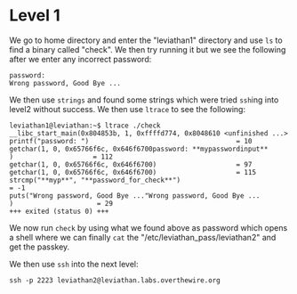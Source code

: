 # Level 1

We go to home directory and enter the "leviathan1" directory and use ```ls``` to
find a binary called "check". We then try running it but we see the following
after we enter any incorrect password:  

```
password:
Wrong password, Good Bye ...
```  

We then use ```strings``` and found some strings which were tried ```ssh```ing
into level2 without success. We then use ```ltrace``` to see the following:  

```
leviathan1@leviathan:~$ ltrace ./check
__libc_start_main(0x804853b, 1, 0xffffd774, 0x8048610 <unfinished ...>
printf("password: ")                                     = 10
getchar(1, 0, 0x65766f6c, 0x646f6700password: **mypasswordinput**
)                    = 112
getchar(1, 0, 0x65766f6c, 0x646f6700)                    = 97
getchar(1, 0, 0x65766f6c, 0x646f6700)                    = 115
strcmp("**myp**", "**password_for_check**")                                 = -1
puts("Wrong password, Good Bye ..."Wrong password, Good Bye ...
)                     = 29
+++ exited (status 0) +++
```  

We now run ```check``` by using what we found above as password which opens a
shell where we can finally ```cat``` the "/etc/leviathan_pass/leviathan2" and
get the passkey.

We then use ```ssh``` into the next level:  

```ssh -p 2223 leviathan2@leviathan.labs.overthewire.org```
